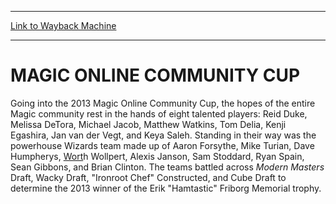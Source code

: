 
---
[Link to Wayback Machine](https://web.archive.org/web/20141015205634/http://magic.wizards.com/en/articles/archive/magic-online-community-cup-2013-09-17)

[_metadata_:description]:- "Going into the 2013 Magic Online Community Cup, the hopes of the entire Magic community rest in the hands of eight talented players: Reid Duke, Melissa DeTora, Michael Jacob, Matthew Watkins, Tom Delia, Kenji Egashira, Jan van der Vegt, and Keya Saleh. Standing in their way was the powerhouse Wizards team made up of Aaron Forsythe, Mike Turian, Dave Humpherys, Worth Wollpert, Alexis Janson, Sam Stoddard, Ryan Spain, Sean Gibbons, and Brian Clinton."
[_metadata_:generator]:- "Drupal 7 (http://drupal.org)"
[_metadata_:node]:- "46482"
[_metadata_:publish_date]:- "2013-09-17"
[_metadata_:source]:- "div-main"
[_metadata_:title]:- "MAGIC ONLINE COMMUNITY CUP"
[_metadata_:wayback_capture_timestamp]:- "2014-10-15 20:56:34"
[_metadata_:wayback_raw_url]:- "https://web.archive.org/web/20141015205634id_/http://magic.wizards.com/en/articles/archive/magic-online-community-cup-2013-09-17"
[_metadata_:wayback_url]:- "http://magic.wizards.com/en/articles/archive/magic-online-community-cup-2013-09-17"
---





MAGIC ONLINE COMMUNITY CUP
==========================


 










Going into the 2013 Magic Online Community Cup, the hopes of the entire Magic community rest in the hands of eight talented players: Reid Duke, Melissa DeTora, Michael Jacob, Matthew Watkins, Tom Delia, Kenji Egashira, Jan van der Vegt, and Keya Saleh. Standing in their way was the powerhouse Wizards team made up of Aaron Forsythe, Mike Turian, Dave Humpherys, [Wort](javascript:void())h Wollpert, Alexis Janson, Sam Stoddard, Ryan Spain, Sean Gibbons, and Brian Clinton. The teams battled across *Modern Masters* Draft, Wacky Draft, "Ironroot Chef" Constructed, and Cube Draft to determine the 2013 winner of the Erik "Hamtastic" Friborg Memorial trophy.








 
 




  







